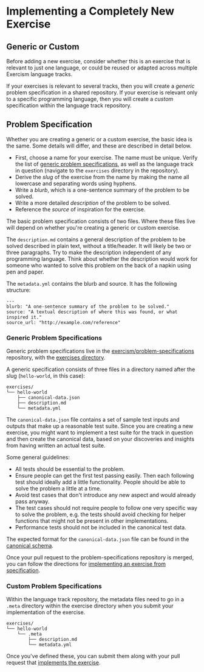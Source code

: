 # Implementing a Completely New Exercise

## Generic or Custom

Before adding a new exercise, consider whether this is an exercise that is relevant to just one language, or could be reused or adapted across multiple Exercism language tracks.

If your exercises is relevant to several tracks, then you will create a _generic_ problem specification in a shared repository. If your exercise is relevant only to a specific programming language, then you will create a _custom_ specification within the language track repository.

## Problem Specification

Whether you are creating a generic or a custom exercise, the basic idea is the same. Some details will differ, and these are described in detail below.

* First, choose a name for your exercise. The name must be unique. Verify the list of [generic problem specifications][spec-exercises], as well as the language track in question (navigate to the `exercises` directory in the repository).
* Derive the _slug_ of the exercise from the name by making the name all lowercase and separating words using hyphens.
* Write a _blurb_, which is a one-sentence summary of the problem to be solved.
* Write a more detailed _description_ of the problem to be solved.
* Reference the _source_ of inspiration for the exercise.

The basic problem specification consists of two files. Where these files live will depend on whether you're creating a generic or custom exercise.

The `description.md` contains a general description of the problem to be solved described in plain text, without a title/header. It will likely be two or three paragraphs. Try to make the description independent of any programming language. Think about whether the description would work for someone who wanted to solve this problem on the back of a napkin using pen and paper.

The `metadata.yml` contains the blurb and source. It has the following structure:

```
---
blurb: "A one-sentence summary of the problem to be solved."
source: "A textual description of where this was found, or what inspired it."
source_url: "http://example.com/reference"
```

### Generic Problem Specifications

Generic problem specifications live in the [exercism/problem-specifications][problem-specifications] repository, with the [exercises directory][spec-exercises].

A generic specification consists of three files in a directory named after the slug (`hello-world`, in this case):

```
exercises/
└── hello-world
    ├── canonical-data.json
    ├── description.md
    └── metadata.yml
```

The `canonical-data.json` file contains a set of sample test inputs and outputs that make up a reasonable test suite. Since you are creating a new exercise, you might want to implement a test suite for the track in question and then create the canonical data, based on your discoveries and insights from having written an actual test suite.

Some general guidelines:

* All tests should be essential to the problem.
* Ensure people can get the first test passing easily. Then each following test should ideally add a little functionality. People should be able to solve the problem a little at a time.
* Avoid test cases that don't introduce any new aspect and would already pass anyway.
* The test cases should not require people to follow one very specific way to solve the problem, e.g. the tests should avoid checking for helper functions that might not be present in other implementations.
* Performance tests should not be included in the canonical test data.

The expected format for the `canonical-data.json` file can be found in the [canonical schema](https://github.com/exercism/problem-specifications/blob/master/canonical-schema.json).

Once your pull request to the problem-specifications repository is merged, you can follow the directions for [implementing an exercise from specification][porting-an-exercise].

### Custom Problem Specifications

Within the language track repository, the metadata files need to go in a `.meta` directory within the exercise directory when you submit your implementation of the exercise.

```
exercises/
└── hello-world
    └── .meta
        ├── description.md
        └── metadata.yml
```

Once you've defined these, you can submit them along with your pull request that [implements the exercise][porting-an-exercise].

[problem-specifications]: https://github.com/exercism/problem-specifications
[spec-exercises]: https://github.com/exercism/problem-specifications/tree/master/exercises
[porting-an-exercise]: /you-can-help/implement-an-exercise-from-specification.md

